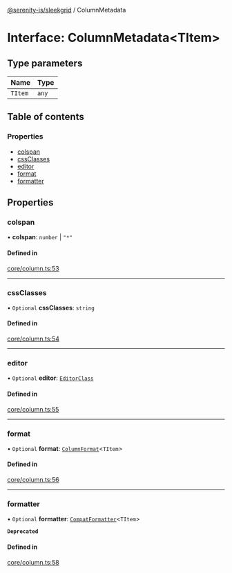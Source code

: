[@serenity-is/sleekgrid](../README.md) / ColumnMetadata

# Interface: ColumnMetadata<TItem\>

## Type parameters

| Name | Type |
| :------ | :------ |
| `TItem` | `any` |

## Table of contents

### Properties

- [colspan](ColumnMetadata.md#colspan)
- [cssClasses](ColumnMetadata.md#cssclasses)
- [editor](ColumnMetadata.md#editor)
- [format](ColumnMetadata.md#format)
- [formatter](ColumnMetadata.md#formatter)

## Properties

### colspan

• **colspan**: `number` \| ``"*"``

#### Defined in

[core/column.ts:53](https://github.com/serenity-is/sleekgrid/blob/master/src/core/column.ts#L53)

___

### cssClasses

• `Optional` **cssClasses**: `string`

#### Defined in

[core/column.ts:54](https://github.com/serenity-is/sleekgrid/blob/master/src/core/column.ts#L54)

___

### editor

• `Optional` **editor**: [`EditorClass`](EditorClass.md)

#### Defined in

[core/column.ts:55](https://github.com/serenity-is/sleekgrid/blob/master/src/core/column.ts#L55)

___

### format

• `Optional` **format**: [`ColumnFormat`](../README.md#columnformat)<`TItem`\>

#### Defined in

[core/column.ts:56](https://github.com/serenity-is/sleekgrid/blob/master/src/core/column.ts#L56)

___

### formatter

• `Optional` **formatter**: [`CompatFormatter`](../README.md#compatformatter)<`TItem`\>

**`Deprecated`**

#### Defined in

[core/column.ts:58](https://github.com/serenity-is/sleekgrid/blob/master/src/core/column.ts#L58)
